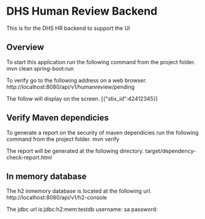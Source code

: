 # DHS Human Review Backend

This is for the DHS HR backend to support the UI 

## Overview
To start this application run the following command from the project folder.
mvn clean spring-boot:run

To verify go to the following address on a web browser.
http://localhost:8080/api/v1/humanreview/pending 

The follow will display on the screen.
[{"stix_id":42412345}]

## Verify Maven dependicies
To generate a report on the security of maven dependicies run the following command from the project folder.
mvn verify

The report will be generated at the following directory.
target/dependency-check-report.html

## In memory database
The h2 inmemory database is located at the following url.
http://localhost:8080/api/v1/h2-console

The jdbc url is:jdbc:h2:mem:testdb
username: sa
password: <blank>